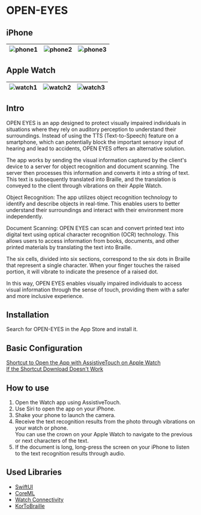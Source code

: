 # OPEN-EYES

## iPhone

| ![phone1](https://github.com/JDeoks/OPEN-EYES/blob/main/Images/OE1-6.5.jpeg) | ![phone2](https://github.com/JDeoks/OPEN-EYES/blob/main/Images/OE2-6.5.jpeg) | ![phone3](https://github.com/JDeoks/OPEN-EYES/blob/main/Images/OE3-6.5.jpeg) |
| ---------------------------------------------------------------------------- | ---------------------------------------------------------------------------- | ---------------------------------------------------------------------------- |

## Apple Watch

| ![watch1](https://github.com/JDeoks/OPEN-EYES/blob/main/Images/watch1.png) | ![watch2](https://github.com/JDeoks/OPEN-EYES/blob/main/Images/watch2.png) | ![watch3](https://github.com/JDeoks/OPEN-EYES/blob/main/Images/watch3.png) |
| -------------------------------------------------------------------------- | -------------------------------------------------------------------------- | -------------------------------------------------------------------------- |

## Intro

OPEN EYES is an app designed to protect visually impaired individuals in situations where they rely on auditory perception to understand their surroundings. Instead of using the TTS (Text-to-Speech) feature on a smartphone, which can potentially block the important sensory input of hearing and lead to accidents, OPEN EYES offers an alternative solution.

The app works by sending the visual information captured by the client's device to a server for object recognition and document scanning. The server then processes this information and converts it into a string of text. This text is subsequently translated into Braille, and the translation is conveyed to the client through vibrations on their Apple Watch.

Object Recognition: The app utilizes object recognition technology to identify and describe objects in real-time. This enables users to better understand their surroundings and interact with their environment more independently.

Document Scanning: OPEN EYES can scan and convert printed text into digital text using optical character recognition (OCR) technology. This allows users to access information from books, documents, and other printed materials by translating the text into Braille.

The six cells, divided into six sections, correspond to the six dots in Braille that represent a single character. When your finger touches the raised portion, it will vibrate to indicate the presence of a raised dot.

In this way, OPEN EYES enables visually impaired individuals to access visual information through the sense of touch, providing them with a safer and more inclusive experience.

## Installation

Search for OPEN-EYES in the App Store and install it.

## Basic Configuration

[Shortcut to Open the App with AssistiveTouch on Apple Watch](https://www.icloud.com/shortcuts/8b58e7f1a03349e6ac8227780984804e)  
[If the Shortcut Download Doesn't Work](https://wealthy-wasabi-c41.notion.site/b10e5a2f0d344b77ac50849c9e3f6611)

## How to use

1. Open the Watch app using AssistiveTouch.
2. Use Siri to open the app on your iPhone.
3. Shake your phone to launch the camera.
4. Receive the text recognition results from the photo through vibrations on your watch or phone.  
   You can use the crown on your Apple Watch to navigate to the previous or next characters of the text.
5. If the document is long, long-press the screen on your iPhone to listen to the text recognition results through audio.

## Used Libraries

- [SwiftUI](https://developer.apple.com/documentation/swiftui/)
- [CoreML](https://developer.apple.com/documentation/coreml/)
- [Watch Connectivity](https://developer.apple.com/documentation/watchconnectivity/)
- [KorToBraille](https://github.com/Bridge-NOONGIL/KorToBraille)
